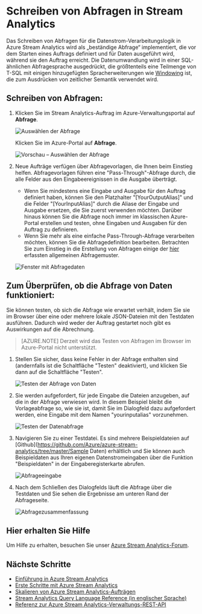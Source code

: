<properties 
	pageTitle="Schreiben von Abfragen in Stream Analytics | Microsoft Azure" 
	description="Schreiben von Abfragen in Stream Analytics und Abfragen von Daten | Lernpfadsegment."
	keywords="Vorgehensweise für das Schreiben von Abfragen, Abfragen von Daten, Schreiben einer Abfrage, Schreiben von Abfragen"
	documentationCenter=""
	services="stream-analytics"
	authors="jeffstokes72" 
	manager="jhubbard" 
	editor="cgronlun"/>

<tags 
	ms.service="stream-analytics" 
	ms.devlang="na" 
	ms.topic="article" 
	ms.tgt_pltfrm="na" 
	ms.workload="data-services" 
	ms.date="07/27/2016" 
	ms.author="jeffstok"/>

# Schreiben von Abfragen in Stream Analytics

Das Schreiben von Abfragen für die Datenstrom-Verarbeitungslogik in Azure Stream Analytics wird als „beständige Abfrage“ implementiert, die vor dem Starten eines Auftrags definiert und für Daten ausgeführt wird, während sie den Auftrag erreicht. Die Datenumwandlung wird in einer SQL-ähnlichen Abfragesprache ausgedrückt, die größtenteils eine Teilmenge von T-SQL mit einigen hinzugefügten Spracherweiterungen wie [Windowing](https://msdn.microsoft.com/library/azure/dn835019.aspx) ist, die zum Ausdrücken von zeitlicher Semantik verwendet wird.

## Schreiben von Abfragen: ##

1. Klicken Sie im Stream Analytics-Auftrag im Azure-Verwaltungsportal auf **Abfrage**.

    ![Auswählen der Abfrage](./media/stream-analytics-write-queries/1-stream-analytics-write-queries.png)

    Klicken Sie im Azure-Portal auf **Abfrage**.

    ![Vorschau – Auswählen der Abfrage](./media/stream-analytics-write-queries/query-preview-portal.png)

2.	Neue Aufträge verfügen über Abfragevorlagen, die Ihnen beim Einstieg helfen. Abfragevorlagen führen eine "Pass-Through"-Abfrage durch, die alle Felder aus den Eingabeereignissen in die Ausgabe überträgt.

    - Wenn Sie mindestens eine Eingabe und Ausgabe für den Auftrag definiert haben, können Sie den Platzhalter "[YourOutputAlias]" und die Felder "[YourInputAlias]" durch die Aliase der Eingabe und Ausgabe ersetzen, die Sie zuerst verwenden möchten. Darüber hinaus können Sie die Abfrage noch immer im klassischen Azure-Portal erstellen und testen, ohne Eingaben und Ausgaben für den Auftrag zu definieren.
    - Wenn Sie mehr als eine einfache Pass-Through-Abfrage verarbeiten möchten, können Sie die Abfragedefinition bearbeiten. Betrachten Sie zum Einstieg in die Erstellung von Abfragen einige der [hier](stream-analytics-stream-analytics-query-patterns.md) erfassten allgemeinen Abfragemuster.
  
    ![Fenster mit Abfragedaten](./media/stream-analytics-write-queries/2-stream-analytics-write-queries.png)

## Zum Überprüfen, ob die Abfrage von Daten funktioniert: ##

Sie können testen, ob sich die Abfrage wie erwartet verhält, indem Sie sie im Browser über eine oder mehrere lokale JSON-Dateien mit den Testdaten ausführen. Dadurch wird weder der Auftrag gestartet noch gibt es Auswirkungen auf die Abrechnung.

> [AZURE.NOTE] Derzeit wird das Testen von Abfragen im Browser im Azure-Portal nicht unterstützt.

1.	Stellen Sie sicher, dass keine Fehler in der Abfrage enthalten sind (andernfalls ist die Schaltfläche "Testen" deaktiviert), und klicken Sie dann auf die Schaltfläche "Testen".

    ![Testen der Abfrage von Daten](./media/stream-analytics-write-queries/3-stream-analytics-write-queries.png)

2.	Sie werden aufgefordert, für jede Eingabe die Dateien anzugeben, auf die in der Abfrage verwiesen wird. In diesem Beispiel bleibt die Vorlageabfrage so, wie sie ist, damit Sie im Dialogfeld dazu aufgefordert werden, eine Eingabe mit dem Namen "yourinputalias" vorzunehmen.

    ![Testen der Datenabfrage](./media/stream-analytics-write-queries/4-stream-analytics-write-queries.png)

3.	Navigieren Sie zu einer Testdatei. Es sind mehrere Beispieldateien auf [Github](https://github.com/Azure/azure-stream-analytics/tree/master/Sample Daten) erhältlich und Sie können auch Beispieldaten aus Ihren eigenen Datenstromeingaben über die Funktion "Beispieldaten" in der Eingaberegisterkarte abrufen.

    ![Abfrageeingabe](./media/stream-analytics-write-queries/5-stream-analytics-write-queries.png)

4.	Nach dem Schließen des Dialogfelds läuft die Abfrage über die Testdaten und Sie sehen die Ergebnisse am unteren Rand der Abfrageseite.

    ![Abfragezusammenfassung](./media/stream-analytics-write-queries/6-stream-analytics-write-queries.png)

## Hier erhalten Sie Hilfe
Um Hilfe zu erhalten, besuchen Sie unser [Azure Stream Analytics-Forum](https://social.msdn.microsoft.com/Forums/de-DE/home?forum=AzureStreamAnalytics).

## Nächste Schritte

- [Einführung in Azure Stream Analytics](stream-analytics-introduction.md)
- [Erste Schritte mit Azure Stream Analytics](stream-analytics-get-started.md)
- [Skalieren von Azure Stream Analytics-Aufträgen](stream-analytics-scale-jobs.md)
- [Stream Analytics Query Language Reference (in englischer Sprache)](https://msdn.microsoft.com/library/azure/dn834998.aspx)
- [Referenz zur Azure Stream Analytics-Verwaltungs-REST-API](https://msdn.microsoft.com/library/azure/dn835031.aspx)

<!---HONumber=AcomDC_0921_2016-->